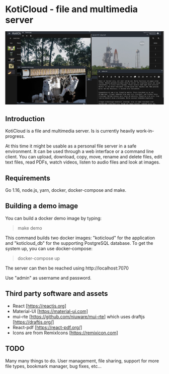 
# KotiCloud - file and multimedia server #

![Main view](docs/images/main.png)

## Introduction ##

KotiCloud is a file and multimedia server. Is is currently heavily work-in-progress.

At this time it might be usable as a personal file server in a safe environment. It can be used through a web interface or a command line client. You can upload, download, copy, move, rename and delete files, edit text files, read PDFs, watch videos, listen to audio files and look at images.

## Requirements ##

Go 1.16, node.js, yarn, docker, docker-compose and make.

## Building a demo image ##

You can build a docker demo image by typing:

> make demo

This command builds two docker images: "koticloud" for the application and "koticloud_db" for the supporting PostgreSQL database. To get the system up, you can use docker-compose:

> docker-compose up

The server can then be reached using http://localhost:7070

Use "admin" as username and password.

## Third party software and assets ##

- React [https://reactjs.org]
- Material-UI [https://material-ui.com]
- mui-rte [https://github.com/niuware/mui-rte] which uses draftjs [https://draftjs.org/]
- React-pdf [https://react-pdf.org/]
- Icons are from RemixIcons [https://remixicon.com]

## TODO ##

Many many things to do. User management, file sharing, support for more file types, bookmark manager, bug fixes, etc...
